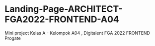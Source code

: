 # Landing-Page-ARCHITECT-FGA2022-FRONTEND-A04
Mini project Kelas A - Kelompok A04 , Digitalent FGA 2022 FRONTEND Progate
